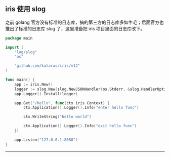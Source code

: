 ## iris 使用 slog
之前 golang 官方没有标准的日志库，搞的第三方的日志库多如牛毛；后面官方也推出了标准的日志库 slog 了，这里准备把 iris 项目里面的日志库改下。

```go
package main

import (
	"log/slog"
	"os"

	"github.com/kataras/iris/v12"
)

func main() {
	app := iris.New()
	logger := slog.New(slog.NewJSONHandler(os.Stderr, &slog.HandlerOptions{Level: slog.LevelDebug}))
	app.Logger().Install(logger)

	app.Get("/hello", func(ctx iris.Context) {
		ctx.Application().Logger().Info("enter hello func")

		ctx.WriteString("hello world")

		ctx.Application().Logger().Info("exit hello func")
	})

	app.Listen("127.0.0.1:8080")
}

```

---